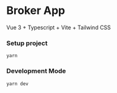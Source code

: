 # Broker App
Vue 3 + Typescript + Vite + Tailwind CSS

### Setup project
```
yarn 
```

### Development Mode
```
yarn dev
```
